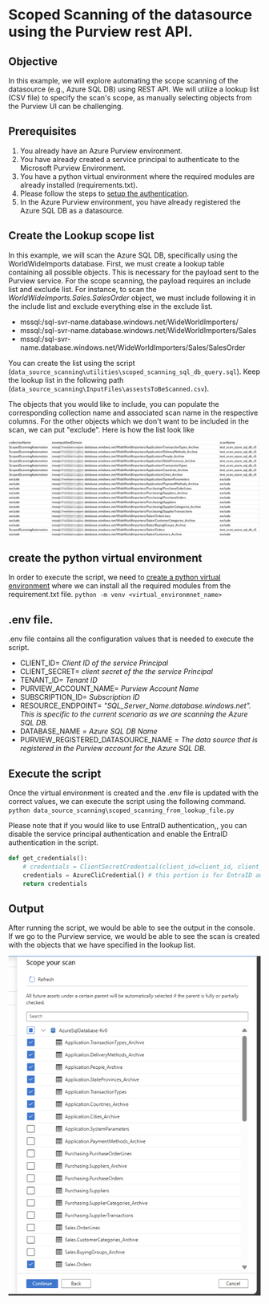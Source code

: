 # Scoped Scanning of the datasource using the Purview rest API.


## Objective

In this example, we will explore automating the scope scanning of the datasource (e.g., Azure SQL DB) using REST API. We will utilize a lookup list (CSV file) to specify the scan's scope, as manually selecting objects from the Purview UI can be challenging.

## Prerequisites
1. You already have an Azure Purview environment.
2. You have already created a service principal to authenticate to the Microsoft Purview Environment.
3. You have a python virtual environment where the required modules are already installed (requirements.txt).
4. Please follow the steps to [setup the authentication](https://learn.microsoft.com/en-us/purview/tutorial-using-rest-apis).
5. In the Azure Purview environment, you have already registered the Azure SQL DB as a datasource.

## Create the Lookup scope list

In this example, we will scan the Azure SQL DB, specifically using the WorldWideImports database. First, we must create a lookup table containing all possible objects. This is necessary for the payload sent to the Purview service. For the scope scanning, the payload requires an include list and exclude list. For instance, to scan the _WorldWideImports.Sales.SalesOrder_ object, we must include following it in the include list and exclude everything else in the exclude list. 


* mssql:/sql-svr-name.database.windows.net/WideWorldImporters/
* mssql:/sql-svr-name.database.windows.net/WideWorldImporters/Sales
* mssql:/sql-svr-name.database.windows.net/WideWorldImporters/Sales/SalesOrder

You can create the list using the script (`data_source_scanning\utilities\scoped_scanning_sql_db_query.sql`). Keep the lookup list in the following path (`data_source_scanning\InputFiles\assestsToBeScanned.csv`).

The objects that you would like to include, you can populate the corresponding collection name and associated scan name in the respective columns. For the other objects which we don't want to be included in the scan, we can put "exclude". Here is how the list look like

![alt text](https://github.com/Sam-Panda/purview-playground/blob/main/data_source_scanning/.media/assets_to_be_inlcuded.png)

## create the python virtual environment 

In order to execute the script, we need to [create a python virtual environment](https://docs.python.org/3/library/venv.html) where we can install all the required modules from the requirement.txt file. 
`python -m venv <virtual_environmnet_name>`

## .env file.
.env file contains all the configuration values that is needed to execute the script. 
* CLIENT_ID= _Client ID of the service Principal_ 
* CLIENT_SECRET= _client secret of the the service Principal_
* TENANT_ID= _Tenant ID_
* PURVIEW_ACCOUNT_NAME= _Purview Account Name_
* SUBSCRIPTION_ID= _Subscription ID_
* RESOURCE_ENDPOINT= _"SQL_Server_Name.database.windows.net". This is specific to the current scenario as we are scanning the Azure SQL DB._
* DATABASE_NAME = _Azure SQL DB Name_
* PURVIEW_REGISTERED_DATASOURCE_NAME = _The data source that is registered in the Purview account for the Azure SQL DB._

## Execute the script

Once the virtual environment is created and the .env file is updated with the correct values, we can execute the script using the following command.
`python data_source_scanning\scoped_scanning_from_lookup_file.py`

Please note that if you would like to use EntraID authentication,, you can disable the service principal authentication and enable the EntraID authentication in the script. 

```python
def get_credentials():
    # credentials = ClientSecretCredential(client_id=client_id, client_secret=client_secret, tenant_id=tenant_id) # this portion is for service principal authentication
    credentials = AzureCliCredential() # this portion is for EntraID authentication
    return credentials

```

## Output

After running the script, we would be able to see the output in the console. If we go to the Purview service, we would be able to see the scan is created with the objects that we have specified in the lookup list.

![alt text](https://github.com/Sam-Panda/purview-playground/blob/main/data_source_scanning/.media/scopped_scanning_image.png)
